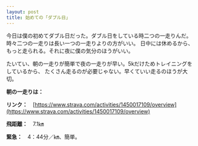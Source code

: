 ```yaml
---
layout: post
title: 始めての「ダブル日」
---
```


今日は僕の初めてダブル日だった。ダブル日をしている時二つの一走りんだ。時々二つの一走りは長い一つの一走りよりの方がいい。
日中には休めるから、もっと走られる。それに夜に僕の気分のほうがいい。

たいてい、朝の一走りが簡単で夜の一走りが早い。5kだけためトレイニングをしているから、
たくさん走るのが必要じゃない。早くていい走るのほうが大切。

**朝の一走りは：**

**リンク：**　[https://www.strava.com/activities/1450017109/overview](https://www.strava.com/activities/1450017109/overview)

**飛距離：**　7.1㎞

**緊急：**　4：44分／㎞、簡単。
